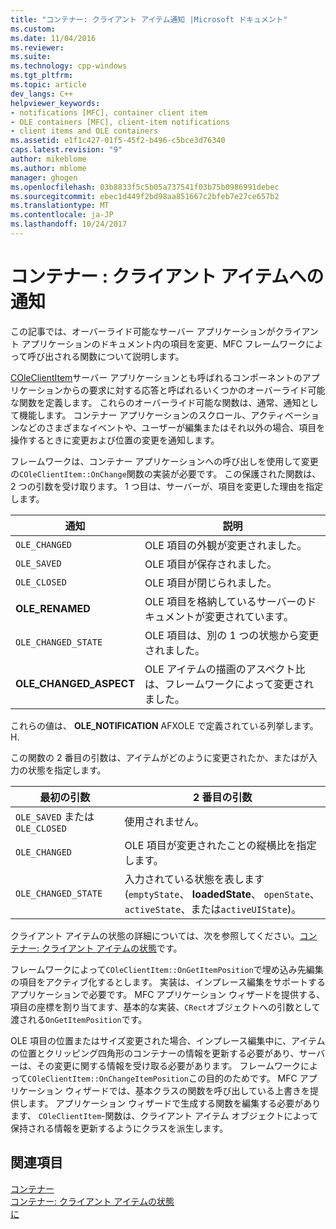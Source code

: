 ```yaml
---
title: "コンテナー: クライアント アイテム通知 |Microsoft ドキュメント"
ms.custom: 
ms.date: 11/04/2016
ms.reviewer: 
ms.suite: 
ms.technology: cpp-windows
ms.tgt_pltfrm: 
ms.topic: article
dev_langs: C++
helpviewer_keywords:
- notifications [MFC], container client item
- OLE containers [MFC], client-item notifications
- client items and OLE containers
ms.assetid: e1f1c427-01f5-45f2-b496-c5bce3d76340
caps.latest.revision: "9"
author: mikeblome
ms.author: mblome
manager: ghogen
ms.openlocfilehash: 03b8833f5c5b05a737541f03b75b0986991debec
ms.sourcegitcommit: ebec1d449f2bd98aa851667c2bfeb7e27ce657b2
ms.translationtype: MT
ms.contentlocale: ja-JP
ms.lasthandoff: 10/24/2017
---
```

# <a name="containers-client-item-notifications"></a>コンテナー : クライアント アイテムへの通知
この記事では、オーバーライド可能なサーバー アプリケーションがクライアント アプリケーションのドキュメント内の項目を変更、MFC フレームワークによって呼び出される関数について説明します。  
  
 [COleClientItem](../mfc/reference/coleclientitem-class.md)サーバー アプリケーションとも呼ばれるコンポーネントのアプリケーションからの要求に対する応答と呼ばれるいくつかのオーバーライド可能な関数を定義します。 これらのオーバーライド可能な関数は、通常、通知として機能します。 コンテナー アプリケーションのスクロール、アクティベーションなどのさまざまなイベントや、ユーザーが編集またはそれ以外の場合、項目を操作するときに変更および位置の変更を通知します。  
  
 フレームワークは、コンテナー アプリケーションへの呼び出しを使用して変更の`COleClientItem::OnChange`関数の実装が必要です。 この保護された関数は、2 つの引数を受け取ります。 1 つ目は、サーバーが、項目を変更した理由を指定します。  
  
|通知|説明|  
|------------------|-------------|  
|`OLE_CHANGED`|OLE 項目の外観が変更されました。|  
|`OLE_SAVED`|OLE 項目が保存されました。|  
|`OLE_CLOSED`|OLE 項目が閉じられました。|  
|**OLE_RENAMED**|OLE 項目を格納しているサーバーのドキュメントが変更されています。|  
|`OLE_CHANGED_STATE`|OLE 項目は、別の 1 つの状態から変更されました。|  
|**OLE_CHANGED_ASPECT**|OLE アイテムの描画のアスペクト比は、フレームワークによって変更されました。|  
  
 これらの値は、 **OLE_NOTIFICATION** AFXOLE で定義されている列挙します。H.  
  
 この関数の 2 番目の引数は、アイテムがどのように変更されたか、またはが入力の状態を指定します。  
  
|最初の引数|2 番目の引数|  
|----------------------------|---------------------|  
|`OLE_SAVED` または `OLE_CLOSED`|使用されません。|  
|`OLE_CHANGED`|OLE 項目が変更されたことの縦横比を指定します。|  
|`OLE_CHANGED_STATE`|入力されている状態を表します (`emptyState`、 **loadedState**、 `openState`、 `activeState`、または`activeUIState`)。|  
  
 クライアント アイテムの状態の詳細については、次を参照してください。[コンテナー: クライアント アイテムの状態](../mfc/containers-client-item-states.md)です。  
  
 フレームワークによって`COleClientItem::OnGetItemPosition`で埋め込み先編集の項目をアクティブ化するとします。 実装は、インプレース編集をサポートするアプリケーションで必要です。 MFC アプリケーション ウィザードを提供する、項目の座標を割り当てます、基本的な実装、`CRect`オブジェクトへの引数として渡される`OnGetItemPosition`です。  
  
 OLE 項目の位置またはサイズ変更された場合、インプレース編集中に、アイテムの位置とクリッピング四角形のコンテナーの情報を更新する必要があり、サーバーは、その変更に関する情報を受け取る必要があります。 フレームワークによって`COleClientItem::OnChangeItemPosition`この目的のためです。 MFC アプリケーション ウィザードでは、基本クラスの関数を呼び出している上書きを提供します。 アプリケーション ウィザードで生成する関数を編集する必要があります、 `COleClientItem`-関数は、クライアント アイテム オブジェクトによって保持される情報を更新するようにクラスを派生します。  
  
## <a name="see-also"></a>関連項目  
 [コンテナー](../mfc/containers.md)   
 [コンテナー: クライアント アイテムの状態](../mfc/containers-client-item-states.md)   
 [に](../mfc/reference/coleclientitem-class.md#onchangeitemposition)

